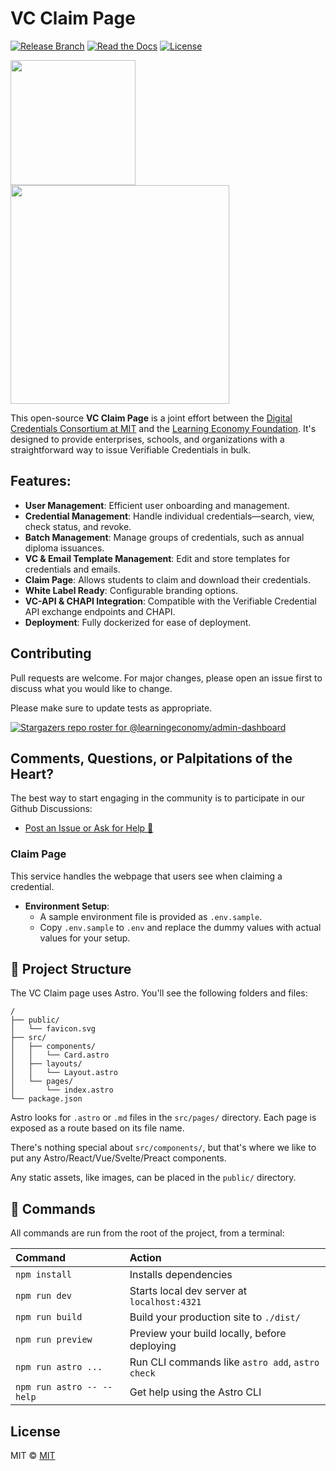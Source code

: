 # VC Claim Page
[![Release Branch](https://img.shields.io/badge/release_branch-main-green.svg)](https://github.com/learningeconomy/admin-dashboard/tree/main)
[![Read the Docs](https://img.shields.io/badge/docs-quickstart-green.svg)](https://docs.learncard.com/)
[![License](https://img.shields.io/badge/license-mit-blue.svg)](https://github.com/learningeconomy/admin-dashboard/blob/main/LICENSE)

<p float="left">
  <img src="https://github.com/learningeconomy/admin-dashboard/assets/2185016/9926ded7-40e9-4f18-a89a-bd788274903e" width="200" />
    <img src="https://github.com/learningeconomy/admin-dashboard/assets/2185016/31882ce0-ce6e-4661-8c42-e64958accfc3" width="350" height="0" /> 
  <img src="https://github.com/learningeconomy/admin-dashboard/assets/2185016/31882ce0-ce6e-4661-8c42-e64958accfc3" width="350" /> 
</p>


This open-source **VC Claim Page** is a joint effort between the [Digital Credentials Consortium at MIT](https://digitalcredentials.mit.edu/) and the [Learning Economy Foundation](https://www.learningeconomy.io). It's designed to provide enterprises, schools, and organizations with a straightforward way to issue Verifiable Credentials in bulk.

## Features:

- **User Management**: Efficient user onboarding and management.
- **Credential Management**: Handle individual credentials—search, view, check status, and revoke.
- **Batch Management**: Manage groups of credentials, such as annual diploma issuances.
- **VC & Email Template Management**: Edit and store templates for credentials and emails.
- **Claim Page**: Allows students to claim and download their credentials.
- **White Label Ready**: Configurable branding options.
- **VC-API & CHAPI Integration**: Compatible with the Verifiable Credential API exchange endpoints and CHAPI.
- **Deployment**: Fully dockerized for ease of deployment.


## Contributing
Pull requests are welcome. For major changes, please open an issue first to discuss what you would like to change.

Please make sure to update tests as appropriate.

[![Stargazers repo roster for @learningeconomy/admin-dashboard](https://reporoster.com/stars/learningeconomy/admin-dashboard)](https://github.com/learningeconomy/admin-dashboard/stargazers)

## Comments, Questions, or Palpitations of the Heart?
The best way to start engaging in the community is to participate in our Github Discussions: 
- [Post an Issue or Ask for Help 💖](https://github.com/learningeconomy/admin-dashboard/issues)

### Claim Page

This service handles the webpage that users see when claiming a credential.

- **Environment Setup**:
    - A sample environment file is provided as `.env.sample`.
    - Copy `.env.sample` to `.env` and replace the dummy values with actual values for your setup.




## 🚀 Project Structure

The VC Claim page uses Astro. You'll see the following folders and files:

```
/
├── public/
│   └── favicon.svg
├── src/
│   ├── components/
│   │   └── Card.astro
│   ├── layouts/
│   │   └── Layout.astro
│   └── pages/
│       └── index.astro
└── package.json
```

Astro looks for `.astro` or `.md` files in the `src/pages/` directory. Each page is exposed as a route based on its file name.

There's nothing special about `src/components/`, but that's where we like to put any Astro/React/Vue/Svelte/Preact components.

Any static assets, like images, can be placed in the `public/` directory.

## 🧞 Commands

All commands are run from the root of the project, from a terminal:

| Command                   | Action                                           |
| :------------------------ | :----------------------------------------------- |
| `npm install`             | Installs dependencies                            |
| `npm run dev`             | Starts local dev server at `localhost:4321`      |
| `npm run build`           | Build your production site to `./dist/`          |
| `npm run preview`         | Preview your build locally, before deploying     |
| `npm run astro ...`       | Run CLI commands like `astro add`, `astro check` |
| `npm run astro -- --help` | Get help using the Astro CLI                     |

## License
MIT © [MIT](#)
